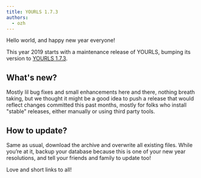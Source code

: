 ```yaml
---
title: YOURLS 1.7.3
authors:
  - ozh
---
```


Hello world, and happy new year everyone!

This year 2019 starts with a maintenance release of YOURLS, bumping its version to [YOURLS 1.7.3](https://github.com/YOURLS/YOURLS/releases/tag/1.7.3).

<!--truncate-->

## What's new?

Mostly lil bug fixes and small enhancements here and there, nothing breath taking, but we thought it might be a good idea to push a release that would reflect changes committed this past months, mostly for folks who install "stable" releases, either manually or using third party tools.

## How to update?

Same as usual, download the archive and overwrite all existing files. While you’re at it, backup your database because this is one of your new year resolutions, and tell your friends and family to update too!

Love and short links to all!
